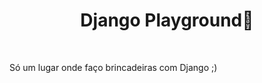 <div align="center">    
  <h1>Django Playground🐍</h1>   
  <br>    
</div>

<a id="sobre"></a>

Só um lugar onde faço brincadeiras com Django ;)
